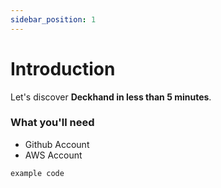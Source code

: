 ```yaml
---
sidebar_position: 1
---
```


# Introduction

Let's discover **Deckhand in less than 5 minutes**.

### What you'll need

- Github Account
- AWS Account

```bash
example code
```
